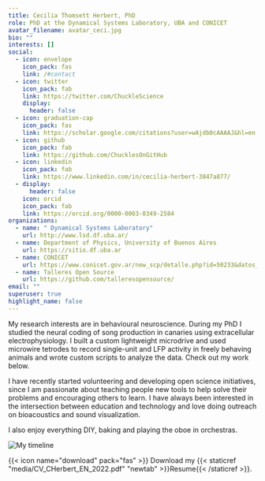 ```yaml
---
title: Cecilia Thomsett Herbert, PhD
role: PhD at the Dynamical Systems Laboratory, UBA and CONICET
avatar_filename: avatar_ceci.jpg
bio: ""
interests: []
social:
  - icon: envelope
    icon_pack: fas
    link: /#contact
  - icon: twitter
    icon_pack: fab
    link: https://twitter.com/ChuckleScience
    display:
      header: false
  - icon: graduation-cap
    icon_pack: fas
    link: https://scholar.google.com/citations?user=wAjdb0cAAAAJ&hl=en
  - icon: github
    icon_pack: fab
    link: https://github.com/ChucklesOnGitHub
  - icon: linkedin
    icon_pack: fab
    link: https://www.linkedin.com/in/cecilia-herbert-3847a877/
  - display:
      header: false
    icon: orcid
    icon_pack: fab
    link: https://orcid.org/0000-0003-0349-2584
organizations:
  - name: " Dynamical Systems Laboratory"
    url: http://www.lsd.df.uba.ar/
  - name: Department of Physics, University of Buenos Aires
    url: https://sitio.df.uba.ar
  - name: CONICET
    url: https://www.conicet.gov.ar/new_scp/detalle.php?id=50233&datos_academicos=yes
  - name: Talleres Open Source
    url: https://github.com/talleresopensource/
email: ""
superuser: true
highlight_name: false
---
```

My research interests are in behavioural neuroscience. During my PhD I studied the neural coding of song production in canaries using extracellular electrophysiology. I built a custom lightweight microdrive and used microwire tetrodes to record single-unit and LFP activity in freely behaving animals and wrote custom scripts to analyze the data. Check out my work below.

I have recently started volunteering and developing open science initiatives, since I am passionate about teaching people new tools to help solve their problems and encouraging others to learn. I have always been interested in the intersection between education and technology and love doing outreach on bioacoustics and sound visualization.

I also enjoy everything DIY, baking and playing the oboe in orchestras.

![My timeline](/media/Timeline_edited_withlogos_transp.png)

{{< icon name="download" pack="fas" >}} Download my {{< staticref "media/CV_CHerbert_EN_2022.pdf" "newtab" >}}Resume{{< /staticref >}}.

